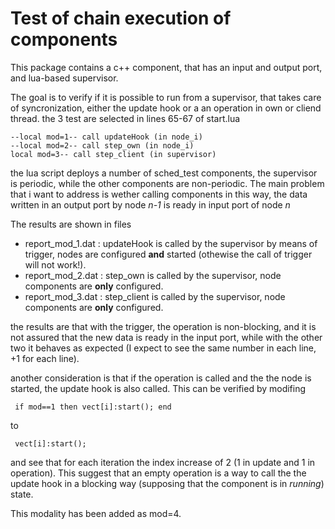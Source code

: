 # Test of chain execution of components #

This package contains a c++ component, that has an input and output port, and lua-based supervisor.

The goal is to verify if it is possible to run from a supervisor, that takes care of syncronization, either the update hook or a 
an operation in own or cliend thread. the 3 test are selected in lines 65-67 of start.lua
```
--local mod=1-- call updateHook (in node_i)
--local mod=2-- call step_own (in node_i)
local mod=3-- call step_client (in supervisor)
```

the lua script deploys a number of sched_test components, 
the supervisor is periodic, while the other components are non-periodic.
The main problem that i want to address is wether calling components in this way, the data written in an output port by node _n-1_ is ready in input port of node _n_

The results are shown in files
- report_mod_1.dat : updateHook is called by the supervisor by means of trigger, nodes are configured __and__ started (othewise the call of trigger will not work!).
- report_mod_2.dat : step_own is called by the supervisor, node components are __only__ configured.
- report_mod_3.dat : step_client is called by the supervisor, node components are __only__ configured.

the results are that with the trigger, the operation is non-blocking, and it is not assured that the new data is ready in the input port, while with the other two it behaves as expected (I expect to see the same number in each line, +1 for each line).


another consideration is that if the operation is called and the the node is started, the update hook is also called. This can be verified by modifing
```
 if mod==1 then vect[i]:start(); end
```
to 
```
 vect[i]:start();
```
and see that for each iteration the index increase of 2 (1 in update and 1 in operation).
This suggest that an empty operation is a way to call the the update hook in a blocking way (supposing that the component is in _running_) state.

This modality has been added as mod=4.


